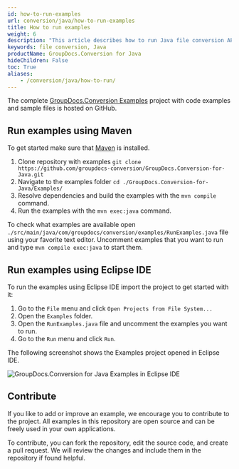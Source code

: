 ```yaml
---
id: how-to-run-examples
url: conversion/java/how-to-run-examples
title: How to run examples
weight: 6
description: "This article describes how to run Java file conversion API code examples."
keywords: file conversion, Java
productName: GroupDocs.Conversion for Java
hideChildren: False
toc: True
aliases:
    - /conversion/java/how-to-run/
---
```


The complete [GroupDocs.Conversion Examples](https://github.com/groupdocs-conversion/GroupDocs.Conversion-for-Java) project with code examples and sample files is hosted on GitHub.

## Run examples using Maven

To get started make sure that [Maven](https://maven.apache.org/download.cgi) is installed.

1. Clone repository with examples `git clone https://github.com/groupdocs-conversion/GroupDocs.Conversion-for-Java.git`
2. Navigate to the examples folder `cd ./GroupDocs.Conversion-for-Java/Examples/`
3. Resolve dependencies and build the examples with the `mvn compile` command.
4. Run the examples with the `mvn exec:java` command.

To check what examples are available open `./src/main/java/com/groupdocs/conversion/examples/RunExamples.java` file using your favorite text editor. Uncomment examples that you want to run and type `mvn compile exec:java` to start them.

## Run examples using Eclipse IDE

To run the examples using Eclipse IDE import the project to get started with it:

1. Go to the `File` menu and click `Open Projects from File System...`
2. Open the `Examples` folder.
3. Open the `RunExamples.java` file and uncomment the examples you want to run.
4. Go to the `Run` menu and click `Run`.

The following screenshot shows the Examples project opened in Eclipse IDE.

![GroupDocs.Conversion for Java Examples in Eclipse IDE](/conversion/java/images/how-to-run_1.png)

## Contribute

If you like to add or improve an example, we encourage you to contribute to the project. All examples in this repository are open source and can be freely used in your own applications.

To contribute, you can fork the repository, edit the source code, and create a pull request. We will review the changes and include them in the repository if found helpful.
